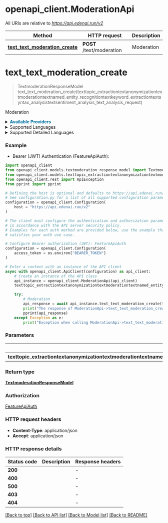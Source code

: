 # openapi_client.ModerationApi

All URIs are relative to *https://api.edenai.run/v2*

Method | HTTP request | Description
------------- | ------------- | -------------
[**text_text_moderation_create**](ModerationApi.md#text_text_moderation_create) | **POST** /text/moderation | Moderation


# **text_text_moderation_create**
> TextmoderationResponseModel text_text_moderation_create(texttopic_extractiontextanonymizationtextmoderationtextnamed_entity_recognitiontextkeyword_extractiontextsyntax_analysistextsentiment_analysis_text_analysis_request)

Moderation

<details><summary><strong style='color: #0072a3; cursor: pointer'>Available Providers</strong></summary>    |Provider|Version|Price|Billing unit| |----|-------|-----|------------| |**microsoft**|`v1.0`|1.0 (per 1000 request)|1 request |**openai**|`v3.0.0`|free|- |**clarifai**|`8.0.0`|1.2 (per 1000 request)|1 request |**google**|`v1`|5.0 (per 1000000 char)|100 char   </details>  <details><summary>Supported Languages</summary>      |Name|Value| |----|-----| |**Afrikaans**|`af`| |**Albanian**|`sq`| |**Amharic**|`am`| |**Arabic**|`ar`| |**Aragonese**|`an`| |**Armenian**|`hy`| |**Assamese**|`as`| |**Asturian**|`ast`| |**Azerbaijani**|`az`| |**Bashkir**|`ba`| |**Basque**|`eu`| |**Bavarian**|`bar`| |**Belarusian**|`be`| |**Bengali**|`bn`| |**Bishnupriya**|`bpy`| |**Bosnian**|`bs`| |**Breton**|`br`| |**Bulgarian**|`bg`| |**Burmese**|`my`| |**Catalan**|`ca`| |**Cebuano**|`ceb`| |**Central Khmer**|`km`| |**Central Kurdish**|`ckb`| |**Chechen**|`ce`| |**Cherokee**|`chr`| |**Chinese**|`zh`| |**Chuvash**|`cv`| |**Croatian**|`hr`| |**Czech**|`cs`| |**Danish**|`da`| |**Dutch**|`nl`| |**English**|`en`| |**Estonian**|`et`| |**Filipino**|`fil`| |**Finnish**|`fi`| |**French**|`fr`| |**Fulah**|`ff`| |**Galician**|`gl`| |**Georgian**|`ka`| |**German**|`de`| |**Gujarati**|`gu`| |**Haitian**|`ht`| |**Hausa**|`ha`| |**Hebrew**|`he`| |**Hindi**|`hi`| |**Hungarian**|`hu`| |**Icelandic**|`is`| |**Ido**|`io`| |**Igbo**|`ig`| |**Indonesian**|`id`| |**Inuktitut**|`iu`| |**Irish**|`ga`| |**Italian**|`it`| |**Japanese**|`ja`| |**Javanese**|`jv`| |**Kannada**|`kn`| |**Kazakh**|`kk`| |**Kinyarwanda**|`rw`| |**Kirghiz**|`ky`| |**Konkani (macrolanguage)**|`kok`| |**Korean**|`ko`| |**Lahnda**|`lah`| |**Lao**|`lo`| |**Latin**|`la`| |**Latvian**|`lv`| |**Lithuanian**|`lt`| |**Lombard**|`lmo`| |**Low German**|`nds`| |**Luxembourgish**|`lb`| |**Macedonian**|`mk`| |**Malagasy**|`mg`| |**Malay (macrolanguage)**|`ms`| |**Malayalam**|`ml`| |**Maltese**|`mt`| |**Maori**|`mi`| |**Marathi**|`mr`| |**Minangkabau**|`min`| |**Modern Greek (1453-)**|`el`| |**Mongolian**|`mn`| |**Nepali (macrolanguage)**|`ne`| |**Norwegian**|`no`| |**Norwegian Bokmål**|`nb`| |**Norwegian Nynorsk**|`nn`| |**Occitan (post 1500)**|`oc`| |**Oriya (macrolanguage)**|`or`| |**Panjabi**|`pa`| |**Pedi**|`nso`| |**Persian**|`fa`| |**Piemontese**|`pms`| |**Polish**|`pl`| |**Portuguese**|`pt`| |**Pushto**|`ps`| |**Quechua**|`qu`| |**Romanian**|`ro`| |**Russian**|`ru`| |**Scots**|`sco`| |**Scottish Gaelic**|`gd`| |**Serbian**|`sr`| |**Serbo-Croatian**|`sh`| |**Sicilian**|`scn`| |**Sindhi**|`sd`| |**Sinhala**|`si`| |**Slovak**|`sk`| |**Slovenian**|`sl`| |**South Azerbaijani**|`azb`| |**Southern Sotho**|`st`| |**Spanish**|`es`| |**Sundanese**|`su`| |**Swahili (macrolanguage)**|`sw`| |**Swedish**|`sv`| |**Tagalog**|`tl`| |**Tajik**|`tg`| |**Tamil**|`ta`| |**Tatar**|`tt`| |**Telugu**|`te`| |**Thai**|`th`| |**Tigrinya**|`ti`| |**Tswana**|`tn`| |**Turkish**|`tr`| |**Turkmen**|`tk`| |**Uighur**|`ug`| |**Ukrainian**|`uk`| |**Urdu**|`ur`| |**Uzbek**|`uz`| |**Vietnamese**|`vi`| |**Volapük**|`vo`| |**Waray (Philippines)**|`war`| |**Welsh**|`cy`| |**Western Frisian**|`fy`| |**Wolof**|`wo`| |**Xhosa**|`xh`| |**Yoruba**|`yo`| |**Zulu**|`zu`|  </details><details><summary>Supported Detailed Languages</summary>      |Name|Value| |----|-----| |**Auto detection**|`auto-detect`| |**Chinese (Traditional)**|`zh-Hant`| |**Low German (Netherlands)**|`nds-NL`|  </details>

### Example

* Bearer (JWT) Authentication (FeatureApiAuth):

```python
import openapi_client
from openapi_client.models.textmoderation_response_model import TextmoderationResponseModel
from openapi_client.models.texttopic_extractiontextanonymizationtextmoderationtextnamed_entity_recognitiontextkeyword_extractiontextsyntax_analysistextsentiment_analysis_text_analysis_request import TexttopicExtractiontextanonymizationtextmoderationtextnamedEntityRecognitiontextkeywordExtractiontextsyntaxAnalysistextsentimentAnalysisTextAnalysisRequest
from openapi_client.rest import ApiException
from pprint import pprint

# Defining the host is optional and defaults to https://api.edenai.run/v2
# See configuration.py for a list of all supported configuration parameters.
configuration = openapi_client.Configuration(
    host = "https://api.edenai.run/v2"
)

# The client must configure the authentication and authorization parameters
# in accordance with the API server security policy.
# Examples for each auth method are provided below, use the example that
# satisfies your auth use case.

# Configure Bearer authorization (JWT): FeatureApiAuth
configuration = openapi_client.Configuration(
    access_token = os.environ["BEARER_TOKEN"]
)

# Enter a context with an instance of the API client
async with openapi_client.ApiClient(configuration) as api_client:
    # Create an instance of the API class
    api_instance = openapi_client.ModerationApi(api_client)
    texttopic_extractiontextanonymizationtextmoderationtextnamed_entity_recognitiontextkeyword_extractiontextsyntax_analysistextsentiment_analysis_text_analysis_request = {"providers":"google,openai,clarifai,microsoft","language":"en","text":"Is this a crap email abcdef@abcd.com, phone: 0617730730, IP: 255.255.255.255, 1 Microsoft Way, Redmond, WA 98052"} # TexttopicExtractiontextanonymizationtextmoderationtextnamedEntityRecognitiontextkeywordExtractiontextsyntaxAnalysistextsentimentAnalysisTextAnalysisRequest | 

    try:
        # Moderation
        api_response = await api_instance.text_text_moderation_create(texttopic_extractiontextanonymizationtextmoderationtextnamed_entity_recognitiontextkeyword_extractiontextsyntax_analysistextsentiment_analysis_text_analysis_request)
        print("The response of ModerationApi->text_text_moderation_create:\n")
        pprint(api_response)
    except Exception as e:
        print("Exception when calling ModerationApi->text_text_moderation_create: %s\n" % e)
```



### Parameters


Name | Type | Description  | Notes
------------- | ------------- | ------------- | -------------
 **texttopic_extractiontextanonymizationtextmoderationtextnamed_entity_recognitiontextkeyword_extractiontextsyntax_analysistextsentiment_analysis_text_analysis_request** | [**TexttopicExtractiontextanonymizationtextmoderationtextnamedEntityRecognitiontextkeywordExtractiontextsyntaxAnalysistextsentimentAnalysisTextAnalysisRequest**](TexttopicExtractiontextanonymizationtextmoderationtextnamedEntityRecognitiontextkeywordExtractiontextsyntaxAnalysistextsentimentAnalysisTextAnalysisRequest.md)|  | 

### Return type

[**TextmoderationResponseModel**](TextmoderationResponseModel.md)

### Authorization

[FeatureApiAuth](../README.md#FeatureApiAuth)

### HTTP request headers

 - **Content-Type**: application/json
 - **Accept**: application/json

### HTTP response details

| Status code | Description | Response headers |
|-------------|-------------|------------------|
**200** |  |  -  |
**400** |  |  -  |
**500** |  |  -  |
**403** |  |  -  |
**404** |  |  -  |

[[Back to top]](#) [[Back to API list]](../README.md#documentation-for-api-endpoints) [[Back to Model list]](../README.md#documentation-for-models) [[Back to README]](../README.md)

